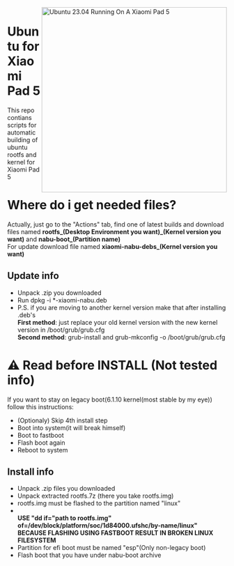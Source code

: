 <img align="right" src="https://raw.githubusercontent.com/jiganomegsdfdf/ubuntu-xiaomi-nabu/master/ubnt.png" width="425" alt="Ubuntu 23.04 Running On A Xiaomi Pad 5">

# Ubuntu for Xiaomi Pad 5
This repo contians scripts for automatic building of ubuntu rootfs and kernel for Xiaomi Pad 5

# Where do i get needed files?
Actually, just go to the "Actions" tab, find one of latest builds and download files named **rootfs_(Desktop Environment you want)_(Kernel version you want)** and **nabu-boot_(Partition name)**
<br>For update download file named **xiaomi-nabu-debs_(Kernel version you want)**

## Update info
- Unpack .zip you downloaded
- Run dpkg -i *-xiaomi-nabu.deb
- P.S. if you are moving to another kernel version make that after installing .deb's
  <br>**First method**: just replace your old kernel version with the new kernel version in /boot/grub/grub.cfg
  <br>**Second method**: grub-install and grub-mkconfig -o /boot/grub/grub.cfg

# ⚠️ Read before INSTALL (Not tested info)
  If you want to stay on legacy boot(6.1.10 kernel(most stable by my eye)) follow this instructions:
 - (Optionaly) Skip 4th install step
 - Boot into system(it will break himself)
 - Boot to fastboot
 - Flash boot again
 - Reboot to system
  
## Install info
- Unpack .zip files you downloaded
- Unpack extracted rootfs.7z (there you take rootfs.img)
- rootfs.img must be flashed to the partition named "linux"
- <br>**USE "dd if="path to rootfs.img" of=/dev/block/platform/soc/1d84000.ufshc/by-name/linux" BECAUSE FLASHING USING FASTBOOT RESULT IN BROKEN LINUX FILESYSTEM**
- Partition for efi boot must be named "esp"(Only non-legacy boot)
- Flash boot that you have under nabu-boot archive

  


